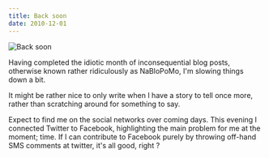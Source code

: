 ```yaml
---
title: Back soon
date: 2010-12-01
---
```


![Back soon](https://source.unsplash.com/FHnnjk1Yj7Y/1600x900)

Having completed the idiotic month of inconsequential blog posts, otherwise known rather ridiculously as NaBloPoMo, I'm slowing things down a bit.

It might be rather nice to only write when I have a story to tell once more, rather than scratching around for something to say.

Expect to find me on the social networks over coming days. This evening I connected Twitter to Facebook, highlighting the main problem for me at the moment; time. If I can contribute to Facebook purely by throwing off-hand SMS comments at twitter, it's all good, right ?